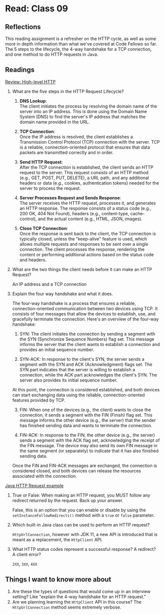 # Read: Class 09

## Reflections

This reading assignment is a refresher on the HTTP cycle, as well as some more in depth information than what we've covered at Code Fellows so far. The 5 steps to the lifecycle, the 4-way handshake for a TCP connection, and one method to do HTTP requests in Java.

## Readings

[Review: High-level HTTP](https://dev.to/dangolant/things-i-brushed-up-on-this-week-the-http-request-lifecycle-)

1. What are the five steps in the HTTP Request Lifecycle?

   1. **DNS Lookup**:  
   The client initiates the process by resolving the domain name of the server into an IP address. This is done using the Domain Name System (DNS) to find the server's IP address that matches the domain name provided in the URL.

   2. **TCP Connection**:  
   Once the IP address is resolved, the client establishes a Transmission Control Protocol (TCP) connection with the server. TCP is a reliable, connection-oriented protocol that ensures that data packets are transmitted correctly and in order.

   3. **Send HTTP Request**:  
   After the TCP connection is established, the client sends an HTTP request to the server. This request consists of an HTTP method (e.g., GET, POST, PUT, DELETE), a URL path, and any additional headers or data (e.g., cookies, authentication tokens) needed for the server to process the request.

   4. **Server Processes Request and Sends Response**:  
   The server receives the HTTP request, processes it, and generates an HTTP response. The response consists of a status code (e.g., 200 OK, 404 Not Found), headers (e.g., content-type, cache-control), and the actual content (e.g., HTML, JSON, images).

   5. **Close TCP Connection**:  
   Once the response is sent back to the client, the TCP connection is typically closed, unless the "keep-alive" feature is used, which allows multiple requests and responses to be sent over a single connection. The client processes the response, rendering the content or performing additional actions based on the status code and headers.

2. What are the two things the client needs before it can make an HTTP Request?

    An IP address and a TCP connection

3. Explain the four way handshake and what it does.

    The four-way handshake is a process that ensures a reliable, connection-oriented communication between two devices using TCP. It consists of four messages that allow the devices to establish, use, and gracefully terminate the connection. Here's an overview of the four-way handshake:

    1. SYN: The client initiates the connection by sending a segment with the SYN (Synchronize Sequence Numbers) flag set. This message informs the server that the client wants to establish a connection and provides an initial sequence number.

    2. SYN-ACK: In response to the client's SYN, the server sends a segment with the SYN and ACK (Acknowledgment) flags set. The SYN part indicates that the server is willing to establish a connection, while the ACK part acknowledges the client's SYN. The server also provides its initial sequence number.

    At this point, the connection is considered established, and both devices can start exchanging data using the reliable, connection-oriented features provided by TCP.

    3. FIN: When one of the devices (e.g., the client) wants to close the connection, it sends a segment with the FIN (Finish) flag set. This message informs the other device (e.g., the server) that the sender has finished sending data and wants to terminate the connection.

    4. FIN-ACK: In response to the FIN, the other device (e.g., the server) sends a segment with the ACK flag set, acknowledging the receipt of the FIN message. The device may also send its own FIN message in the same segment (or separately) to indicate that it has also finished sending data.

    Once the FIN and FIN-ACK messages are exchanged, the connection is considered closed, and both devices can release the resources associated with the connection.

[Java HTTP Request example](https://www.baeldung.com/java-http-request)

1. True or False: When making an HTTP request, you MUST follow any redirect returned by the request. Back up your answer.

    False, this is an option that you can enable or disable by using the `setInstanceFollowRedirects()` method with a `true` or `false` parameter.

2. Which built-in Java class can be used to perform an HTTP request?

    `HttpUrlConnection`, however with JDK 11, a new API is introduced that is meant as a replacement, the `HttpClient` API.

3. What HTTP status codes represent a successful response? A redirect? A client error?

    `2XX`, `3XX`, `4XX`

## Things I want to know more about

1. Are these the types of questions that would come up in an interview setting? Like "explain the 4-way handshake for an HTTP request."
2. Are we planning learning the `HttpClient` API in this course? The `HttpUrlConnection` method seems extremely verbose.
